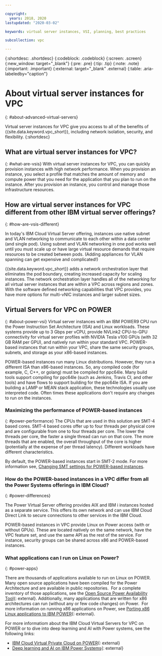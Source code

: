 ```yaml
---

copyright:
  years: 2018, 2020
lastupdated: "2020-03-02"

keywords: virtual server instances, VSI, planning, best practices

subcollection: vpc

---
```


{:shortdesc: .shortdesc}
{:codeblock: .codeblock}
{:screen: .screen}
{:new_window: target="_blank"}
{:pre: .pre}
{:tip: .tip}
{:note: .note}
{:important: .important}
{:external: target="_blank" .external}
{:table: .aria-labeledby="caption"}

# About virtual server instances for VPC
{: #about-advanced-virtual-servers}

Virtual server instances for VPC give you access to all of the benefits of {{site.data.keyword.vpc_short}}, including network isolation, security, and flexibility. 
{:shortdesc}

## What are virtual server instances for VPC?
{: #what-are-vsis}
With virtual server instances for VPC, you can quickly provision instances with high network performance. When you provision an instance, you select a profile that matches the amount of memory and compute power that you need for the application that you plan to run on the instance. After you provision an instance, you control and manage those infrastructure resources. 

## How are virtual server instances for VPC different from other IBM virtual server offerings?
{: #how-are-vsis-different}

In today's IBM Cloud Virtual Server offering, instances use native subnet and VLAN networking to communicate to each other within a data center (and single pod). Using subnet and VLAN networking in one pod works well until you must scale up or have large virtual resource demands that require resources to be created between pods. (Adding appliances for VLAN spanning can get expensive and complicated!) 

{{site.data.keyword.vpc_short}} adds a network orchestration layer that eliminates the pod boundary, creating increased capacity for scaling instances. The network orchestration layer handles all of the networking for all virtual server instances that are within a VPC across regions and zones. With the software defined networking capabilities that VPC provides, you have more options for multi-vNIC instances and larger subnet sizes. 

## Virtual Servers for VPC on POWER
{: #about-power-vsi}
Virtual server instances with an IBM POWER9 CPU run the Power Instruction Set Architecture (ISA) and Linux workloads. These systems provide up to 3 Gbps per vCPU, provide NVLink2 CPU-to-GPU connectivity for virtual server profiles with NVIDIA Tesla v100 GPUs (with 32 GB RAM per GPU), and natively run within your standard VPC. POWER-based instances that run within your VPC, share the same security groups, subnets, and storage as your x86-based instances.


POWER-based instances run many Linux distributions. However, they run a different ISA than x86-based instances. So, any compiled code (for example, C, C++, or golang) must be compiled for ppc64le. Many build tools support compiling for ppc64le (such as Jenkins, Travis CI, and other tools) and have flows to support building for the ppc64le ISA. If you are building a LAMP or MEAN stack application, these technologies usually use interpreted code. Often times these applications don't require any changes to run on the instances.


### Maximizing the performance of POWER-based instances
{: #power-performance}
The CPUs that are used in this solution are SMT-4 based cores. SMT-4 based cores offer up to four threads per physical core and are configurable from one to four threads per core. The lower the threads per core, the faster a single thread can run on that core. The more threads that are enabled, the overall throughput of the core is higher (potentially at the expense of per thread latency). Different workloads have different characteristics.

By default, the POWER-based instances start in SMT-2 mode. For more information see, [Changing SMT settings for POWER-based instances](/docs/vpc?topic=vpc-vsi_is_power_perf).

### How do the POWER-based instances in a VPC differ from all the Power Systems offerings in IBM Cloud?
{: #power-differences}

The Power Virtual Server offering provides AIX and IBM i instances hosted as a separate service.  This offers its own network and can use IBM Cloud Direct Link to secure connections to other services in the IBM Cloud.

POWER-based instances in VPC provide Linux on Power access (with or without GPUs).  These are located natively on the same network, have the VPC feature set, and use the same API as the rest of the service. For instance, security groups can be shared across x86 and POWER-based instances.

### What applications can I run on Linux on Power?
{: #power-apps}

There are thousands of applications available to run on Linux on POWER.  Many open source applications have been compiled for the Power Architecture and are available in public repositories.  For a complete inventory of those applications, see the [Open Source Power Availability Tool](https://www.ibm.com/developerworks/library/l-ospat-trs/index.html){: external}. Additionally, many applications that are written for x86 architectures can run (without any or few code changes) on Power.  For more information on running x86 applications on Power, see [Porting x86 Linux applications to IBM POWER](https://developer.ibm.com/linuxonpower/porting-guide/){: external}. 

For more informatiom about the IBM Cloud Virtual Servers for VPC on POWER or to dive into deep learning and AI with Power systems, see the following links:

* [IBM Cloud Virtual Private Cloud on POWER](https://developer.ibm.com/linuxonpower/power-virtual-private-cloud/){: external}  
* [Deep learning and AI on IBM Power Systems](https://developer.ibm.com/linuxonpower/deep-learning-powerai/){: external}

